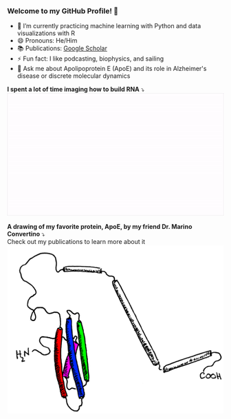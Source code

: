 ### Welcome to my GitHub Profile! 👋

- 🌱 I’m currently practicing machine learning with Python and data visualizations with R
- 😄 Pronouns: He/Him
- 📚 Publications: [Google Scholar](https://scholar.google.com/scholar?start=0&q=benfeard&hl=en&as_sdt=0,21)
- ⚡ Fun fact: I like podcasting, biophysics, and sailing
- 💬 Ask me about Apolipoprotein E (ApoE) and its role in Alzheimer's disease or discrete molecular dynamics

**I spent a lot of time imaging how to build RNA** ⤵️<br>
![RNA Fragment Assembly Demo!](https://github.com/benfeard/benfeard/blob/main/rna_fragment_assembly.gif "RNA Fragment Assembly Demo")

**A drawing of my favorite protein, ApoE, by my friend Dr. Marino Convertino** ⤵️<br>
Check out my publications to learn more about it<br>
![ApoE Drawing by Dr. Marino Convertino!](https://github.com/benfeard/benfeard/blob/main/apoe_drawing_color.png "ApoE4 Drawing")
